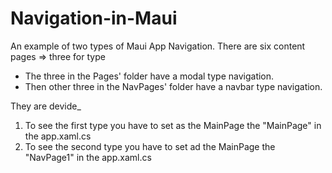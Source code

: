 # Navigation-in-Maui
An example of two types of Maui App Navigation. 
There are six content pages => three for type
 - The three in the Pages' folder have a modal type navigation. 
 - Then other three in the NavPages' folder have a navbar type navigation.

They are devide_ 
  1) To see the first type you have to set as the MainPage the "MainPage" in the app.xaml.cs
  2) To see the second type you have to set ad the MainPage the "NavPage1" in the app.xaml.cs
